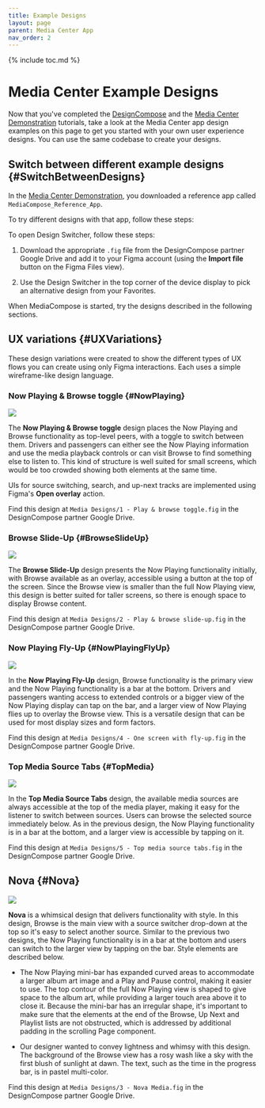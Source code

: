 ```yaml
---
title: Example Designs
layout: page
parent: Media Center App
nav_order: 2
---
```


{% include toc.md %}

# Media Center Example Designs

Now that you've completed the [DesignCompose][1] and the [Media Center
Demonstration][2] tutorials, take a look at the Media Center app design examples
on this page to get you started with your own user experience designs. You can
use the same codebase to create your designs.

## Switch between different example designs {#SwitchBetweenDesigns}

In the [Media Center Demonstration][2], you downloaded a reference app called
`MediaCompose_Reference_App`.

To try different designs with that app, follow these steps:

To open Design Switcher, follow these steps:

1.  Download the appropriate `.fig` file from the DesignCompose partner Google
    Drive and add it to your Figma account (using the **Import file** button on
    the Figma Files view).

1.  Use the Design Switcher in the top corner of the device display to pick an
    alternative design from your Favorites.

When MediaCompose is started, try the designs described in the following
sections.

## UX variations {#UXVariations}

These design variations were created to show the different types of UX flows you
can create using only Figma interactions. Each uses a simple wireframe-like
design language.

### Now Playing & Browse toggle {#NowPlaying}

<img src="../play-browse-toggle-1x.png" class="attempt-right">

The **Now Playing & Browse toggle** design places the Now Playing and Browse
functionality as top-level peers, with a toggle to switch between them. Drivers
and passengers can either see the Now Playing information and use the media
playback controls or can visit Browse to find something else to listen to. This
kind of structure is well suited for small screens, which would be too crowded
showing both elements at the same time.

UIs for source switching, search, and up-next tracks are implemented using
Figma's **Open overlay** action.

<p class="clear"></p>

Find this design at `Media Designs/1 - Play & browse toggle.fig` in the
DesignCompose partner Google Drive.

### Browse Slide-Up {#BrowseSlideUp}

<img src="../play-browse-slide-up-1x.png" class="attempt-right">

The **Browse Slide-Up** design presents the Now Playing functionality initially,
with Browse available as an overlay, accessible using a button at the top of the
screen. Since the Browse view is smaller than the full Now Playing view, this
design is better suited for taller screens, so there is enough space to display
Browse content.

<p class="clear"></p>

Find this design at `Media Designs/2 - Play & browse slide-up.fig` in the
DesignCompose partner Google Drive.

### Now Playing Fly-Up {#NowPlayingFlyUp}

<img src="../one-screen-fly-up-1x.png" class="attempt-right">

In the **Now Playing Fly-Up** design, Browse functionality is the primary view
and the Now Playing functionality is a bar at the bottom. Drivers and passengers
wanting access to extended controls or a bigger view of the Now Playing display
can tap on the bar, and a larger view of Now Playing flies up to overlay the
Browse view. This is a versatile design that can be used for most display sizes
and form factors.

<p class="clear"></p>

Find this design at `Media Designs/4 - One screen with fly-up.fig` in the
DesignCompose partner Google Drive.

### Top Media Source Tabs {#TopMedia}

<img src="../top-tabs-1x.png" class="attempt-right">

In the **Top Media Source Tabs** design, the available media sources are always
accessible at the top of the media player, making it easy for the listener to
switch between sources. Users can browse the selected source immediately below.
As in the previous design, the Now Playing functionality is in a bar at the
bottom, and a larger view is accessible by tapping on it.

<p class="clear"></p>

Find this design at `Media Designs/5 - Top media source tabs.fig` in the
DesignCompose partner Google Drive.

## Nova {#Nova}

<img src="../nova-1x.png" class="attempt-right">

**Nova** is a whimsical design that delivers functionality with style. In this
design, Browse is the main view with a source switcher drop-down at the top so
it's easy to select another source. Similar to the previous two designs, the Now
Playing functionality is in a bar at the bottom and users can switch to the
larger view by tapping on the bar. Style elements are described below.

*   The Now Playing mini-bar has expanded curved areas to accommodate a larger
    album art image and a Play and Pause control, making it easier to use. The
    top contour of the full Now Playing view is shaped to give space to the
    album art, while providing a larger touch area above it to close it. Because
    the mini-bar has an irregular shape, it's important to make sure that the
    elements at the end of the Browse, Up Next and Playlist lists are not
    obstructed, which is addressed by additional padding in the scrolling Page
    component.

*   Our designer wanted to convey lightness and whimsy with this design. The
    background of the Browse view has a rosy wash like a sky with the first
    blush of sunlight at dawn. The text, such as the time in the progress bar,
    is in pastel multi-color.

<p class="clear"></p>

Find this design at `Media Designs/3 - Nova Media.fig` in the DesignCompose
partner Google Drive.

[1]: /docs/tutorial
[2]: /docs/media-center-demo
